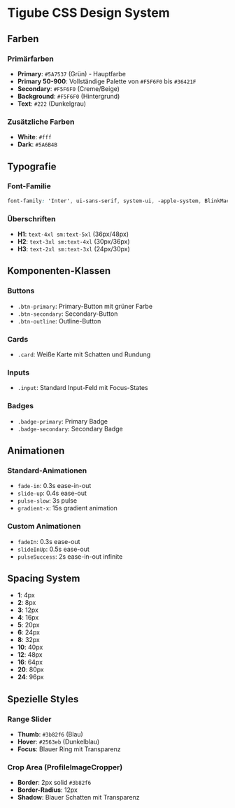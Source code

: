 # Tigube CSS Design System

## Farben

### Primärfarben
- **Primary**: `#5A7537` (Grün) - Hauptfarbe
- **Primary 50-900**: Vollständige Palette von `#F5F6F0` bis `#36421F`
- **Secondary**: `#F5F6F0` (Creme/Beige)
- **Background**: `#F5F6F0` (Hintergrund)
- **Text**: `#222` (Dunkelgrau)

### Zusätzliche Farben
- **White**: `#fff`
- **Dark**: `#5A6B4B`

## Typografie

### Font-Familie
```css
font-family: 'Inter', ui-sans-serif, system-ui, -apple-system, BlinkMacSystemFont, 'Segoe UI', Roboto, 'Helvetica Neue', Arial, sans-serif;
```

### Überschriften
- **H1**: `text-4xl sm:text-5xl` (36px/48px)
- **H2**: `text-3xl sm:text-4xl` (30px/36px)
- **H3**: `text-2xl sm:text-3xl` (24px/30px)

## Komponenten-Klassen

### Buttons
- `.btn-primary`: Primary-Button mit grüner Farbe
- `.btn-secondary`: Secondary-Button
- `.btn-outline`: Outline-Button

### Cards
- `.card`: Weiße Karte mit Schatten und Rundung

### Inputs
- `.input`: Standard Input-Feld mit Focus-States

### Badges
- `.badge-primary`: Primary Badge
- `.badge-secondary`: Secondary Badge

## Animationen

### Standard-Animationen
- `fade-in`: 0.3s ease-in-out
- `slide-up`: 0.4s ease-out
- `pulse-slow`: 3s pulse
- `gradient-x`: 15s gradient animation

### Custom Animationen
- `fadeIn`: 0.3s ease-out
- `slideInUp`: 0.5s ease-out
- `pulseSuccess`: 2s ease-in-out infinite

## Spacing System
- **1**: 4px
- **2**: 8px
- **3**: 12px
- **4**: 16px
- **5**: 20px
- **6**: 24px
- **8**: 32px
- **10**: 40px
- **12**: 48px
- **16**: 64px
- **20**: 80px
- **24**: 96px

## Spezielle Styles

### Range Slider
- **Thumb**: `#3b82f6` (Blau)
- **Hover**: `#2563eb` (Dunkelblau)
- **Focus**: Blauer Ring mit Transparenz

### Crop Area (ProfileImageCropper)
- **Border**: 2px solid `#3b82f6`
- **Border-Radius**: 12px
- **Shadow**: Blauer Schatten mit Transparenz
